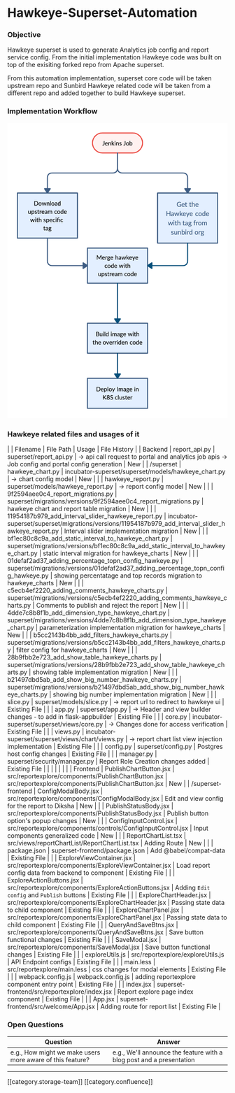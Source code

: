 # Hawkeye-Superset-Automation

### &#x20;Objective

Hawkeye superset is used to generate Analytics job config and report service config. From the initial implementation Hawkeye code was built on top of the exisiting forked repo from Apache superset.

From this automation implementation, superset core code will be taken upstream repo and Sunbird Hawkeye related code will be taken from a different repo and added together to build Hawkeye superset.

### Implementation Workflow

![](<images/storage/Hawkeye Automation.jpeg>)

### Hawkeye related files and usages of it

\| | Filename | File Path | Usage | File History | | Backend | report\_api.py | superset/report\_api.py | -> api call request to portal and analytics job apis -> Job config and portal config generation | New | | /superset | hawkeye\_chart.py | incubator-superset/superset/models/hawkeye\_chart.py | -> chart config model | New | | | hawkeye\_report.py | superset/models/hawkeye\_report.py | -> report config model | New | | | 9f2594aee0c4\_report\_migrations.py | superset/migrations/versions/9f2594aee0c4\_report\_migrations.py | hawkeye chart and report table migration | New | | | 11954187b979\_add\_interval\_slider\_hawkeye\_report.py | incubator-superset/superset/migrations/versions/11954187b979\_add\_interval\_slider\_hawkeye\_report.py | Interval slider implementation migration | New | | | bf1ec80c8c9a\_add\_static\_interval\_to\_hawkeye\_chart.py | superset/migrations/versions/bf1ec80c8c9a\_add\_static\_interval\_to\_hawkeye\_chart.py | static interval migration for hawkeye\_charts | New | | | 01defaf2ad37\_adding\_percentage\_topn\_config\_hawkeye.py | superset/migrations/versions/01defaf2ad37\_adding\_percentage\_topn\_config\_hawkeye.py | showing percentatage and top records migration to hawkeye\_charts | New | | | c5ecb4ef2220\_adding\_comments\_hawkeye\_charts.py | superset/migrations/versions/c5ecb4ef2220\_adding\_comments\_hawkeye\_charts.py | Comments to publish and reject the report | New | | | 4dde7c8b8f1b\_add\_dimension\_type\_hawkeye\_chart.py | superset/migrations/versions/4dde7c8b8f1b\_add\_dimension\_type\_hawkeye\_chart.py | parameterization implementation migration for hawkeye\_charts | New | | | b5cc2143b4bb\_add\_filters\_hawkeye\_charts.py | superset/migrations/versions/b5cc2143b4bb\_add\_filters\_hawkeye\_charts.py | filter config for hawkeye\_charts | New | | | 28b9fbb2e723\_add\_show\_table\_hawkeye\_charts.py | superset/migrations/versions/28b9fbb2e723\_add\_show\_table\_hawkeye\_charts.py | showing table implementation migration | New | | | b21497dbd5ab\_add\_show\_big\_number\_hawkeye\_charts.py | superset/migrations/versions/b21497dbd5ab\_add\_show\_big\_number\_hawkeye\_charts.py | showing big number implementation migration | New | | | slice.py | superset/models/slice.py | -> report url to redirect to hawkeye ui | Existing File | | | app.py | superset/app.py | -> Header and view builder changes - to add in flask-appbuilder | Existing File | | | core.py | incubator-superset/superset/views/core.py | -> Changes done for access verification | Existing File | | | views.py | incubator-superset/superset/views/chart/views.py | -> report chart list view injection implementation | Existing File | | | config.py | superset/config.py | Postgres host config changes | Existing File | | | manager.py | superset/security/manager.py | Report Role Creation changes added | Existing File | | | | | | | | Frontend | PublishChartButton.jsx | src/reportexplore/components/PublishChartButton.jsx | src/reportexplore/components/PublishChartButton.jsx | New | | /superset-frontend | ConfigModalBody.jsx | src/reportexplore/components/ConfigModalBody.jsx | Edit and view config for the report to Diksha | New | | | PublishStatusBody.jsx | src/reportexplore/components/PublishStatusBody.jsx | Publish button option's popup changes | New | | | ConfigInputControl.jsx | src/reportexplore/components/controls/ConfigInputControl.jsx | Input components generalized code | New | | | ReportChartList.tsx | src/views/reportChartList/ReportChartList.tsx | Adding Route | New | | | package.json | superset-frontend/package.json | Add @babel/compat-data | Existing File | | | ExploreViewContainer.jsx | src/reportexplore/components/ExploreViewContainer.jsx | Load report config data from backend to component | Existing File | | | ExploreActionButtons.jsx | src/reportexplore/components/ExploreActionButtons.jsx | Adding `Edit config` and `Publish` buttons | Existing File | | | ExploreChartHeader.jsx | src/reportexplore/components/ExploreChartHeader.jsx | Passing state data to child component | Existing File | | | ExploreChartPanel.jsx | src/reportexplore/components/ExploreChartPanel.jsx | Passing state data to child component | Existing File | | | QueryAndSaveBtns.jsx | src/reportexplore/components/QueryAndSaveBtns.jsx | Save button functional changes | Existing File | | | SaveModal.jsx | src/reportexplore/components/SaveModal.jsx | Save button functional changes | Existing File | | | exploreUtils.js | src/reportexplore/exploreUtils.js | API Endpoint configs | Existing File | | | main.less | src/reportexplore/main.less | css changes for modal elements | Existing File | | | webpack.config.js | webpack.config.js | adding reportexplore component entry point | Existing File | | | index.jsx | superset-frontend/src/reportexplore/index.jsx | Report explore page index component | Existing File | | | App.jsx | superset-frontend/src/welcome/App.jsx | Adding route for report list | Existing File |

### &#x20;Open Questions

| **Question**                                              | **Answer**                                                           |
| --------------------------------------------------------- | -------------------------------------------------------------------- |
| e.g., How might we make users more aware of this feature? | e.g., We'll announce the feature with a blog post and a presentation |

***

\[\[category.storage-team]] \[\[category.confluence]]
